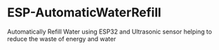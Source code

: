 # ESP-AutomaticWaterRefill
 Automatically Refill Water using ESP32 and Ultrasonic sensor helping to reduce the waste of energy and water
